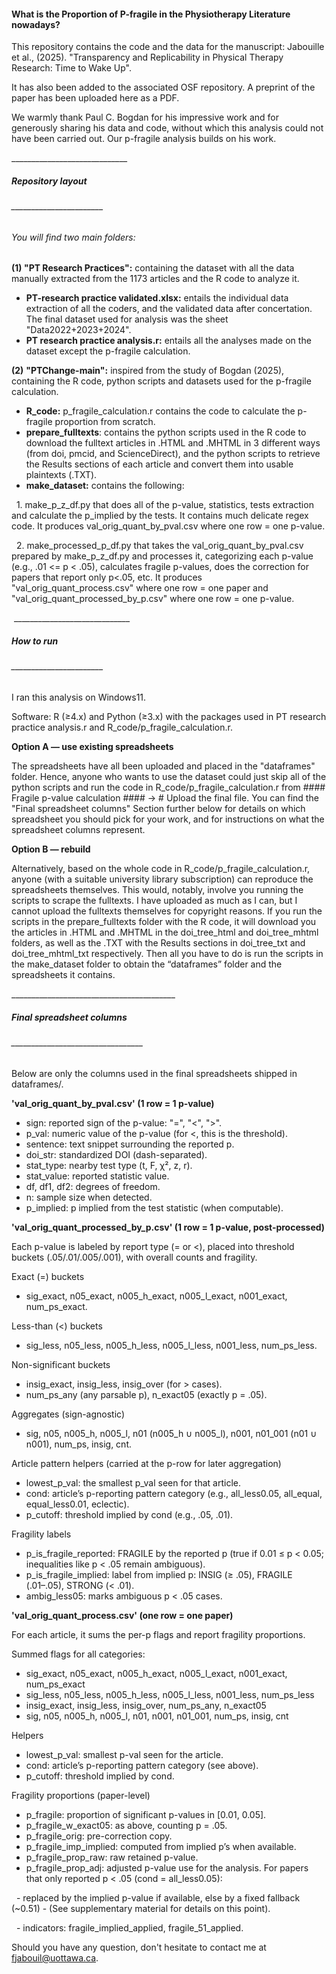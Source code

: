 #### **What is the Proportion of P-fragile in the Physiotherapy Literature nowadays?**





This repository contains the code and the data for the manuscript: Jabouille et al., (2025). "Transparency and Replicability in Physical Therapy Research: Time to Wake Up".

It has also been added to the associated OSF repository. A preprint of the paper has been uploaded here as a PDF.



We warmly thank Paul C. Bogdan for his impressive work and for generously sharing his data and code, without which this analysis could not have been carried out. Our p-fragile analysis builds on his work.



\_\_\_\_\_\_\_\_\_\_\_\_\_\_\_\_\_\_\_\_\_\_\_\_\_\_\_\_\_



##### **Repository layout**

###### \_\_\_\_\_\_\_\_\_\_\_\_\_\_\_\_\_\_\_\_\_\_\_



###### You will find two main folders:

**(1) "PT Research Practices":** containing the dataset with all the data manually extracted from the 1173 articles and the R code to analyze it.

* **PT-research practice validated.xlsx:** entails the individual data extraction of all the coders, and the validated data after concertation. The final dataset used for analysis was the sheet "Data2022+2023+2024".
* **PT research practice analysis.r:** entails all the analyses made on the dataset except the p-fragile calculation.



**(2)** **"PTChange-main":** inspired from the study of Bogdan (2025), containing the R code, python scripts and datasets used for the p-fragile calculation.

* **R\_code:** p\_fragile\_calculation.r contains the code to calculate the p-fragile proportion from scratch.
* **prepare\_fulltexts**: contains the python scripts used in the R code to download the fulltext articles in .HTML and .MHTML in 3 different ways (from doi, pmcid, and ScienceDirect), and the python scripts to retrieve the Results sections of each article and convert them into usable plaintexts (.TXT).
* **make\_dataset:** contains the following:

 	1. make\_p\_z\_df.py that does all of the p-value, statistics, tests extraction and calculate the p\_implied by the tests. It contains much delicate 	regex code. It produces val\_orig\_quant\_by\_pval.csv where one row = one p-value.

 	2. make\_processed\_p\_df.py that takes the val\_orig\_quant\_by\_pval.csv prepared by make\_p\_z\_df.py and processes it, categorizing each p-value 	(e.g., .01 <= p < .05), calculates fragile p-values, does the correction for papers that report only p<.05, etc. It produces 	"val\_orig\_quant\_process.csv" where one row = one paper and "val\_orig\_quant\_processed\_by\_p.csv" where one row = one p-value.



 \_\_\_\_\_\_\_\_\_\_\_\_\_\_\_\_\_\_\_\_\_\_\_\_\_\_\_\_\_



#####    **How to run**

###### \_\_\_\_\_\_\_\_\_\_\_\_\_\_\_\_\_\_\_\_\_\_\_



I ran this analysis on Windows11.



Software: R (≥4.x) and Python (≥3.x) with the packages used in PT research practice analysis.r and R\_code/p\_fragile\_calculation.r.



**Option A — use existing spreadsheets** 

The spreadsheets have all been uploaded and placed in the "dataframes" folder. Hence, anyone who wants to use the dataset could just skip all of the python scripts and run the code in R\_code/p\_fragile\_calculation.r from #### Fragile p-value calculation #### -> # Upload the final file. You can find the "Final spreadsheet columns" Section further below for details on which spreadsheet you should pick for your work, and for instructions on what the spreadsheet columns represent.



**Option B — rebuild**

Alternatively, based on the whole code in R\_code/p\_fragile\_calculation.r, anyone (with a suitable university library subscription) can reproduce the spreadsheets themselves. This would, notably, involve you running the scripts to scrape the fulltexts. I have uploaded as much as I can, but I cannot upload the fulltexts themselves for copyright reasons. If you run the scripts in the prepare\_fulltexts folder with the R code, it will download you the articles in .HTML and .MHTML in the doi\_tree\_html and doi\_tree\_mhtml folders, as well as the .TXT with the Results sections in doi\_tree\_txt and doi\_tree\_mhtml\_txt respectively. Then all you have to do is run the scripts in the make\_dataset folder to obtain the “dataframes” folder and the spreadsheets it contains.



\_\_\_\_\_\_\_\_\_\_\_\_\_\_\_\_\_\_\_\_\_\_\_\_\_\_\_\_\_\_\_\_\_\_\_\_\_\_\_\_\_



##### **Final spreadsheet columns**

###### \_\_\_\_\_\_\_\_\_\_\_\_\_\_\_\_\_\_\_\_\_\_\_\_\_\_\_\_\_\_\_\_\_





Below are only the columns used in the final spreadsheets shipped in dataframes/.



**'val\_orig\_quant\_by\_pval.csv' (1 row = 1 p-value)**

* sign: reported sign of the p-value: "=", "<", ">".
* p\_val: numeric value of the p-value (for <, this is the threshold).
* sentence: text snippet surrounding the reported p.
* doi\_str: standardized DOI (dash-separated).
* stat\_type: nearby test type (t, F, χ², z, r).
* stat\_value: reported statistic value.
* df, df1, df2: degrees of freedom.
* n: sample size when detected.
* p\_implied: p implied from the test statistic (when computable).



**'val\_orig\_quant\_processed\_by\_p.csv' (1 row = 1 p-value, post-processed)**

Each p-value is labeled by report type (= or <), placed into threshold buckets (.05/.01/.005/.001), with overall counts and fragility.

Exact (=) buckets

* sig\_exact, n05\_exact, n005\_h\_exact, n005\_l\_exact, n001\_exact, num\_ps\_exact.

Less-than (<) buckets

* sig\_less, n05\_less, n005\_h\_less, n005\_l\_less, n001\_less, num\_ps\_less.

Non-significant buckets

* insig\_exact, insig\_less, insig\_over (for > cases).
* num\_ps\_any (any parsable p), n\_exact05 (exactly p = .05).

Aggregates (sign-agnostic)

* sig, n05, n005\_h, n005\_l, n01 (n005\_h ∪ n005\_l), n001, n01\_001 (n01 ∪ n001), num\_ps, insig, cnt.

Article pattern helpers (carried at the p-row for later aggregation)

* lowest\_p\_val: the smallest p\_val seen for that article.
* cond: article’s p-reporting pattern category (e.g., all\_less0.05, all\_equal, equal\_less0.01, eclectic).
* p\_cutoff: threshold implied by cond (e.g., .05, .01).

Fragility labels

* p\_is\_fragile\_reported: FRAGILE by the reported p (true if 0.01 ≤ p < 0.05; inequalities like p < .05 remain ambiguous).
* p\_is\_fragile\_implied: label from implied p: INSIG (≥ .05), FRAGILE (.01–.05), STRONG (< .01).
* ambig\_less05: marks ambiguous p < .05 cases.



**'val\_orig\_quant\_process.csv' (one row = one paper)**

For each article, it sums the per-p flags and report fragility proportions.

Summed flags for all categories:

* sig\_exact, n05\_exact, n005\_h\_exact, n005\_l\_exact, n001\_exact, num\_ps\_exact
* sig\_less, n05\_less, n005\_h\_less, n005\_l\_less, n001\_less, num\_ps\_less
* insig\_exact, insig\_less, insig\_over, num\_ps\_any, n\_exact05
* sig, n05, n005\_h, n005\_l, n01, n001, n01\_001, num\_ps, insig, cnt

Helpers

* lowest\_p\_val: smallest p-val seen for the article.
* cond: article’s p-reporting pattern category (see above).
* p\_cutoff: threshold implied by cond.

Fragility proportions (paper-level)

* p\_fragile: proportion of significant p-values in \[0.01, 0.05].
* p\_fragile\_w\_exact05: as above, counting p = .05.
* p\_fragile\_orig: pre-correction copy.
* p\_fragile\_imp\_implied: computed from implied p’s when available.
* p\_fragile\_prop\_raw: raw retained p-value.
* p\_fragile\_prop\_adj: adjusted p-value use for the analysis. For papers that only reported p < .05 (cond = all\_less0.05):

&nbsp;	- replaced by the implied p-value if available, else by a fixed fallback (~0.51) - (See supplementary material for details on this point).

&nbsp;	- indicators: fragile\_implied\_applied, fragile\_51\_applied.







Should you have any question, don't hesitate to contact me at fjabouil@uottawa.ca.








